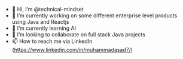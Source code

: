 - 👋 Hi, I’m @technical-mindset
- 👀 I’m currently working on some different enterprise level products using Java and Reactjs
- 🌱 I’m currently learning AI
- 💞️ I’m looking to collaborate on full stack Java projects
- 📫 How to reach me via LinkedIn (https://www.linkedin.com/in/muhammadasad7/)

<!---
technical-mindset/technical-mindset is a ✨ special ✨ repository because its `README.md` (this file) appears on your GitHub profile.
You can click the Preview link to take a look at your changes.
--->
